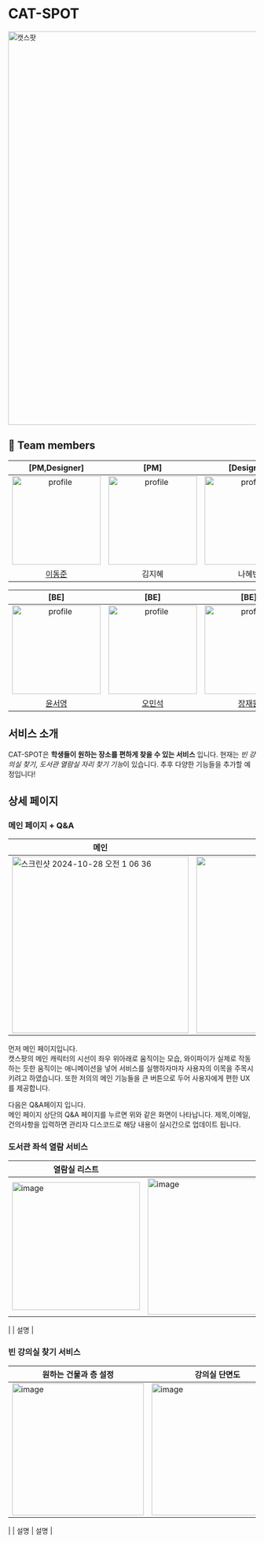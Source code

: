 # CAT-SPOT 
<p>
  <img width="800" alt="캣스팟" src="https://github.com/user-attachments/assets/d2654af1-db4c-4cc7-92b5-c9edb0d04952">
</p>

## 👥 Team members

<div align=center> 

  | [PM,Designer] | [PM] | [Designer] | [FE] | [FE] | [BE]|   
  | :---: | :---: | :---: | :---: | :---: | :---: |  
  | <img src="https://avatars.githubusercontent.com/dongjune8931" alt="profile" width="180" height="180"> | <img src="https://avatars.githubusercontent.com/" alt="profile" width="180" height="180"> | <img src="https://avatars.githubusercontent.com/" alt="profile" width="180" height="180"> | <img src="https://avatars.githubusercontent.com/ojspp41" alt="profile" width="180" height="180">| <img src="https://avatars.githubusercontent.com/somin2352" alt="profile" width="180" height="180"> | <img src="https://avatars.githubusercontent.com/SolfE" alt="profile" width="180" height="180">|
  | [이동준](https://github.com/dongjune8931) | 김지혜 | 나혜빈 | [오준석](https://github.com/ojspp41)| [이소민](https://github.com/somin2352)| [이승원](https://github.com/SolfE) |
  
  | [BE] |[BE] |[BE] |[BE] |[BE] | 
  | :---: | :---: | :---: | :---: | :---: | 
  | <img src="https://avatars.githubusercontent.com/seoyoung7623" alt="profile" width="180" height="180"> | <img src="https://avatars.githubusercontent.com/oms01" alt="profile" width="180" height="180"> | <img src="https://avatars.githubusercontent.com/unluckyboy214" alt="profile" width="180" height="180"> | <img src="https://avatars.githubusercontent.com/redblackblossom" alt="profile" width="180" height="180"> | <img src="https://avatars.githubusercontent.com/JungYiryung" alt="profile" width="180" height="180"> 
  | [윤서영](https://github.com/seoyoung7623) | [오민석](https://github.com/oms01) | [장재원](https://github.com/unluckyboy214) |[조경호](https://github.com/redblackblossom) | [정이령](https://github.com/JungYiryung) |

</div>

## 서비스 소개
CAT-SPOT은 **학생들이 원하는 장소를 편하게 찾을 수 있는 서비스** 입니다. 현재는 *빈 강의실 찾기*, *도서관 열람실 자리 찾기 기능*이 있습니다. 추후 다양한 기능들을 추가할 예정입니다!
## 상세 페이지
### 메인 페이지 + Q&A
| 메인                                                       | Q&A                                                         |
| ------------------------------------------------------------ | ------------------------------------------------------------ |
|<img width="359" alt="스크린샷 2024-10-28 오전 1 06 36" src="https://github.com/user-attachments/assets/1e70fd7a-fbb5-4068-83b2-73a90a14246f">| <img width="359" src="https://github.com/user-attachments/assets/f5fd0ac0-862f-40a5-bcd4-6226f8b033cd">

먼저 메인 페이지입니다.<br />캣스팟의 메인 캐릭터의 시선이 좌우 위아래로 움직이는 모습, 와이파이가 실제로 작동하는 듯한 움직이는 애니메이션을 넣어 서비스를 실행하자마자 사용자의 이목을 주목시키려고 하였습니다. 또한 저의의 메인 기능들을 큰 버튼으로 두어 사용자에게 편한 UX를 제공합니다.

다음은 Q&A페이지 입니다.<br /> 메인 페이지 상단의 Q&A 페이지를 누르면 위와 같은 화면이 나타납니다. 제목,이메일,건의사항을 입력하면 관리자 디스코드로 해당 내용이 실시간으로 업데이트 됩니다. 



### 도서관 좌석 열람 서비스
| 열람실 리스트                                                       |                                                           |
| ------------------------------------------------------------ | ------------------------------------------------------------ |
|<img width="260" alt="image" src="https://github.com/user-attachments/assets/ac645662-d687-4e40-95d5-d24def6df47d">| <img width="277" alt="image" src="https://github.com/user-attachments/assets/d0a33de7-d7a2-4132-baa3-1746c5e82d18">
 |
| 설명 |

### 빈 강의실 찾기 서비스
| 원하는 건물과 층 설정                                                       | 강의실 단면도                                                         |
| ------------------------------------------------------------ | ------------------------------------------------------------ |
|<img width="268" alt="image" src="https://github.com/user-attachments/assets/cdfb4980-5418-4a2d-91ce-5777a0f204ba">| <img width="268" alt="image" src="https://github.com/user-attachments/assets/b262c17c-5a8f-47de-8b63-aa8f35cec39e">
 |
| 설명 | 설명 |
